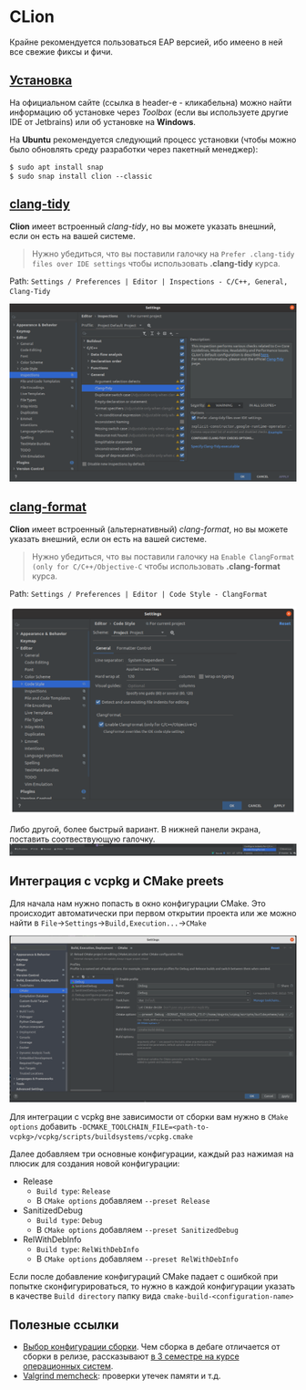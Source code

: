 # CLion

Крайне рекомендуется пользоваться EAP версией, ибо имеено в ней все свежие фиксы и фичи.

## [Установка](https://www.jetbrains.com/help/clion/installation-guide.html)
На официальном сайте (ссылка в header-e - кликабельна) можно найти информацию об установке через *Toolbox* (если вы используете другие IDE от Jetbrains) или об установке на __Windows__. 

На __Ubuntu__ рекомендуется следующий процесс установки (чтобы можно было обновлять среду разработки через пакетный менеджер):
```console
$ sudo apt install snap
$ sudo snap install clion --classic
```

## [clang-tidy](https://www.jetbrains.com/help/clion/clang-tidy-checks-support.html)
__Clion__ имеет встроенный *clang-tidy*, но вы можете указать внешний, если он есть на вашей системе.

> Нужно убедиться, что вы поставили галочку на `Prefer .clang-tidy files over IDE settings` чтобы использовать __.clang-tidy__ курса.

Path: `Settings / Preferences | Editor | Inspections - C/C++, General, Clang-Tidy`

![clang-tidy-clion](../images/clang-tidy-clion.png)

## [clang-format](https://www.jetbrains.com/help/clion/clangformat-as-alternative-formatter.html)

__Clion__ имеет встроенный (альтернативный) *clang-format*, но вы можете указать внешний, если он есть на вашей системе.

> Нужно убедиться, что вы поставили галочку на `Enable ClangFormat (only for C/C++/Objective-C` чтобы использовать __.clang-format__ курса.

Path: `Settings / Preferences | Editor | Code Style - ClangFormat`

![clang-format-clion](../images/clang-format-clion.png)

Либо другой, более быстрый вариант. В нижней панели экрана, поставить соотвествующую галочку.
![clang-format-clion-another](../images/clang-format-another-clion.png)

## Интеграция с vcpkg и CMake preets

Для начала нам нужно попасть в окно конфигурации CMake. Это происходит автоматически при первом открытии проекта или же можно найти в `File`->`Settings`->`Build,Execution...`->`CMake`

![cmake-configure](../images/cmake-configure.png)

Для интеграции с vcpkg вне зависимости от сборки вам нужно в `CMake options` добавить `-DCMAKE_TOOLCHAIN_FILE=<path-to-vcpkg>/vcpkg/scripts/buildsystems/vcpkg.cmake`

Далее добавляем три основные конфигурации, каждый раз нажимая на плюсик для создания новой конфигурации:
* Release
  * `Build type`: `Release`
  * В `CMake options` добавляем `--preset Release`
* SanitizedDebug
  * `Build type`: `Debug`
  * В `CMake options` добавляем `--preset SanitizedDebug`
* RelWithDebInfo
  * `Build type`: `RelWithDebInfo`
  * В `CMake options` добавляем `--preset RelWithDebInfo`

Если после добавление конфигураций CMake падает с ошибкой при попытке сконфигурироваться, то нужно в каждой конфигурации указать в качестве `Build directory` папку вида `cmake-build-<configuration-name>`

## Полезные ссылки
- [Выбор конфигурации сборки](https://intellij-support.jetbrains.com/hc/en-us/community/posts/360000919039-Clion-how-to-build-cmake-to-support-debug-release). Чем сборка в дебаге отличается от сборки в релизе, рассказывают [в 3 семестре на курсе операционных систем](https://youtu.be/LXdAN2f3KX0?list=PLd7QXkfmSY7akIHUbZ-zT9pG-G3zIGQBh).
- [Valgrind memcheck](https://www.jetbrains.com/help/clion/memory-profiling-with-valgrind.html): проверки утечек памяти и т.д. 


